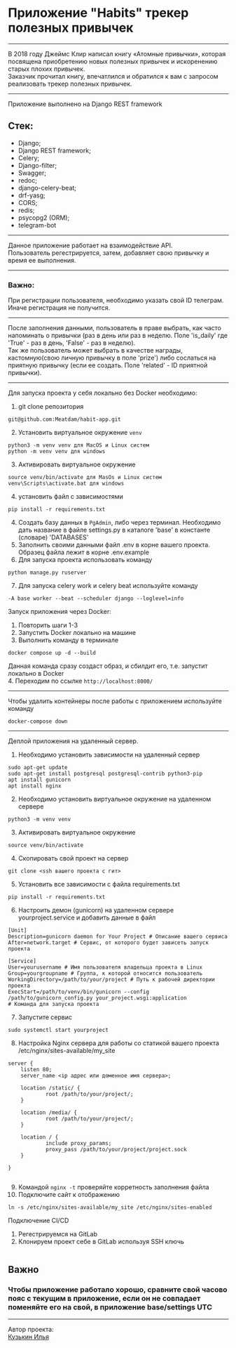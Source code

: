 # Приложение "Habits" трекер полезных привычек
_____

В 2018 году Джеймс Клир написал книгу «Атомные привычки», которая посвящена приобретению новых полезных привычек и искоренению старых плохих привычек.<br> 
Заказчик прочитал книгу, впечатлился и обратился к вам с запросом реализовать трекер полезных привычек.<br>
_____

Приложение выполнено на Django REST framework<br>
## Стек:<br>
- Django;
- Django REST framework;
- Celery;
- Django-filter;
- Swagger;
- redoc;
- django-celery-beat;
- drf-yasg;
- CORS;
- redis;
- psycopg2 (ORM);
- telegram-bot
_____
Данное приложение работает на взаимодействие API.<br>
Пользователь регестрируется, затем, добавляет свою привычку и время ее выполнения.
____
### Важно:
При регистрации пользователя, необходимо указать свой ID телеграм. Иначе регистрация не получится.<br>
____
После заполнения данными, пользователь в праве выбрать, как часто напоминать о привычки (раз в день или раз в неделю. Поле 'is_daily' где 'True' - раз в день, 'False' - раз в неделю).<br>
Так же пользователь может выбрать в качестве награды, кастомную(свою личную привычку в поле 'prize') либо сослаться на приятную привычку (если ее создать. Поле 'related' - ID приятной привычки).<br>
_____
Для запуска проекта у себя локально без Docker необходимо:
1. git clone репозитория
```
git@github.com:Meatdam/habit-app.git
```
2. Установить виртуальное окружение `venv`
```
python3 -m venv venv для MacOS и Linux систем
python -m venv venv для windows
```
3. Активировать виртуальное окружение
```
source venv/bin/activate для MasOs и Linux систем
venv\Scripts\activate.bat для windows
```
4. установить файл с зависимостями
```
pip install -r requirements.txt
```
4. Создать базу данных в ```PgAdmin```, либо через терминал. Необходимо дать название в файле settings.py в каталоге 'base' в константе (словаре) 'DATABASES'
5. Заполнить своими данными файл .env в корне вашего проекта. Образец файла лежит в корне .env.example
6. Для запуска проекта использовать команду
```
python manage.py ruserver
```
7. Для запуска celery work и celery beat используйте команду
```
-A base worker --beat --scheduler django --loglevel=info

```
Запуск приложения через Docker:<br>
1. Повторить шаги 1-3
2. Запустить Docker локально на машине
3. Выполнить команду в терминале
```
docker compose up -d --build
```
Данная команда сразу создаст образ, и сбилдит его, т.е. запустит локально в Docker<br>
4. Переходим по ссылке ```http://localhost:8000/```<br>
_____
Чтобы удалить контейнеры после работы с приложением используйте команду 
```
docker-compose down 
```
_____
Деплой приложения на удаленный сервер.<br>
1. Необходимо установить зависимости на удаленный сервер
```
sudo apt-get update
sudo apt-get install postgresql postgresql-contrib python3-pip
apt install gunicorn
apt install nginx
```
2. Необходимо установить виртуальное окружение на удаленном сервере
```
python3 -m venv venv
```
3. Активировать виртуальное окружение
```
source venv/bin/activate
```
4. Скопировать свой проект на сервер
```
git clone <ssh вашего проекта с гит>
```
5. Установить все зависимости с файла requirements.txt
```
pip install -r requirements.txt
```
6. Настроить демон (gunicorn) на удаленном сервере yourproject.service и добавить данные в файл
```
[Unit]
Description=gunicorn daemon for Your Project # Описание вашего сервиса
After=network.target # Сервис, от которого будет зависеть запуск проекта

[Service]
User=yourusername # Имя пользователя владельца проекта в Linux
Group=yourgroupname # Группа, к которой относится пользователь
WorkingDirectory=/path/to/your/project # Путь к рабочей директории проекта
ExecStart=/path/to/venv/bin/gunicorn --config /path/to/gunicorn_config.py your_project.wsgi:application
# Команда для запуска проекта
```
7. Запустите сервис
```
sudo systemctl start yourproject
```
8. Настройка Nginx сервера для работы со статикой вашего проекта /etc/nginx/sites-available/my_site
```
server {
    listen 80;
    server_name <ip адрес или доменное имя сервера>;

    location /static/ {
			root /path/to/your/project/;
    }

    location /media/ {
			root /path/to/your/project/;
    }

    location / {
			include proxy_params;
			proxy_pass /path/to/your/project/project.sock
    }

}


```
9. Командой `nginx -t` проверяйте корретность заполнения файла
10. Подключите сайт к отображению
```
ln -s /etc/nginx/sites-available/my_site /etc/nginx/sites-enabled
```
Подключение CI/CD
1. Регестрируемся на GitLab
2. Клонируем проект себе в GitLab используя SSH ключь
```

```
## Важно
### Чтобы приложение работало хорошо, сравните свой часово пояс с текущим в приложение, если он не совпадает поменяйте его на свой, в приложение base/settings UTC
____

Автор проекта:<br>
[Кузькин Илья](https://github.com/Meatdam)
